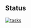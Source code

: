 ## Status

[![tasks](https://catalog.flipperzero.one/application/tasks/widget)](https://catalog.flipperzero.one/application/tasks/page)